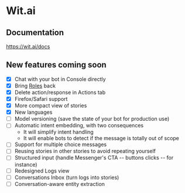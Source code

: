 # Wit.ai

## Documentation
https://wit.ai/docs

## New features coming soon
- [x] Chat with your bot in Console directly
- [x] Bring [Roles](https://wit.ai/docs/recipes#differentiate-several-entities-according-to-their-role-in-the-message) back
- [x] Delete action/response in Actions tab
- [x] Firefox/Safari support
- [x] More compact view of stories
- [x] New languages
- [ ] Model versioning (save the state of your bot for production use)
- [ ] Automatic intent embedding, with two consequences
  - It will simplify intent handling
  - It will enable bots to detect if the message is totally out of scope
- [ ] Support for multiple choice messages
- [ ] Reusing stories in other stories to avoid repeating yourself
- [ ] Structured input (handle Messenger's CTA -- buttons clicks -- for instance)
- [ ] Redesigned Logs view
- [ ] Conversations Inbox (turn logs into stories)
- [ ] Conversation-aware entity extraction
